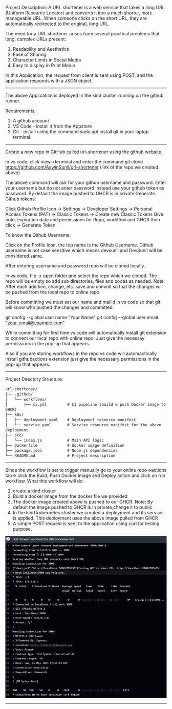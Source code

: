 Project Description:
A URL shortener is a web service that takes a long URL (Uniform Resource Locator) and converts it into a much shorter, more manageable URL. When someone clicks on the short URL, they are automatically redirected to the original, long URL.

The need for a URL shortener arises from several practical problems that long, complex URLs present:
1. Readability and Aesthetics
2. Ease of Sharing 
3. Character Limits in Social Media
4. Easy to display in Print Media

In this Application, the request from client is sent using POST, and the application responds with a JSON object.
_______________________________________________________________________________

The above Application is deployed in the kind cluster running on the github runner.

Requirements:
1. A github account
2. VS Code - install it from the Appstore
3. Git - install using the command sudo apt install git in your laptop terminal.
_______________________________________________________________________________

Create a new repo in GitHub called url-shortener using the github website.

In vs code, click view->terminal and enter the command git clone https://github.com/AswinSunil/url-shortener (link of the repo we created above)

The above command will ask for your github username and password. Enter your username but do not enter password instead use your github token as password.
By default the image pushed to GHCR is in private 
Generate Github tokens:

Click Github Profile Icon -> Settings -> Developer Settings -> Personal Access Tokens (PAT) -> Classic Tokens -> Create new Classic Tokens Give note, expiration date and permissions for Repo, workflow and GHCR then click -> Generate Token

To know the Github Username:

Click on the Profile Icon, the top name is the Github Username. Github username is not case sensitive which means devsunil and DevSunil will be considered same.

After entering username and password repo will be cloned locally.

In vs code, file -> open folder and select the repo which we cloned. The repo will be empty so add sub directories, files and codes as needed. Note: After each addition, change, etc. save and commit so that the changes will be pushed from the local repo to online repo.

Before committing we must set our name and mailid in vs code so that git will know who pushed the changes and committed:

git config --global user.name "Your Name"
git config --global user.email "your-email@example.com"

While committing for first time vs code will automatically install git extension to connect our local repo with online repo. Just give the necessay permissions in the pop-up that appears.

Also if you are storing workflows in the repo vs code will automactically install githubactions extension just give the necessary permissions in the pop-up that appears.
_______________________________________________________________________________

Project Directory Structure:

```text
url-shortener/
├── .github/                     
│   └── workflows/
│       ├── ci.yml         # CI pipeline (build & push Docker image to GHCR)
├── k8s/
│   ├── deployment.yaml    # Deployment resource manifest
│   └── service.yaml       # Service resource manifest for the above deployment
├── src/
│   └── index.js           # Main API logic
├── Dockerfile             # Docker image definition
├── package.json           # Node.js dependencies
└── README.md              # Project description
```
_______________________________________________________________________________

Since the workflow is set to trigger manually go to your online repo->actions tab-> click the Build, Push Docker Image and Deploy action and click on run workflow. What this workflow will do:

1. create a kind cluster
2. Build a docker image from the docker file we provided
3. The docker image created above is pushed to our GHCR. Note: By default the image pushed to GHCR is in private,change it to public
4. In the kind kubernetes cluster we created a deployment and its service is applied. This deployment uses the above image pulled from GHCR
5. A simple POST request is sent to the application using curl for testing purpose.

![](Output-images/Screenshot_1.png)
_______________________________________________________________________________
